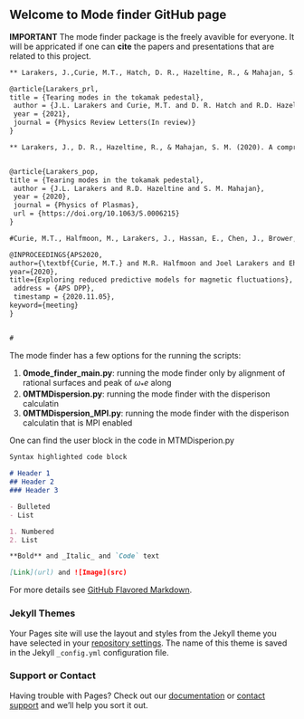 ## Welcome to Mode finder GitHub page

**IMPORTANT** The mode finder package is the freely avavible for everyone. It will be appricated if one can **cite** the papers and presentations that are related to this project. 

```markdown
** Larakers, J.,Curie, M.T., Hatch, D. R., Hazeltine, R., & Mahajan, S. M. (2021). Tearing modes in thetokamak pedestal.Physics Review Letters(In review)**

@article{Larakers_prl,
title = {Tearing modes in the tokamak pedestal},
 author = {J.L. Larakers and Curie, M.T. and D. R. Hatch and R.D. Hazeltine and S. M. Mahajan},
 year = {2021},
 journal = {Physics Review Letters(In review)}
}

** Larakers, J., D. R., Hazeltine, R., & Mahajan, S. M. (2020). A comprehensive conductivity model for drift and micro-tearing modes [https://doi.org/10.1063/5.0006215](url)**


@article{Larakers_pop,
title = {Tearing modes in the tokamak pedestal},
 author = {J.L. Larakers and R.D. Hazeltine and S. M. Mahajan},
 year = {2020},
 journal = {Physics of Plasmas},
 url = {https://doi.org/10.1063/5.0006215}
}

#Curie, M.T., Halfmoon, M., Larakers, J., Hassan, E., Chen, J., Brower, D., Hatch, D.,Kotschenreuther, M., Mahajan, S., DIII-D team, & JET team. (2020). Exploring reduced predictivemodels for magnetic fluctuations, APS DPP.

@INPROCEEDINGS{APS2020,
author={\textbf{Curie, M.T.} and M.R. Halfmoon and Joel Larakers and Ehab Hassan and J. Chen and D.L. Brower and D.R. Hatch and M.T. Kotschenreuther and S.M. Mahajan and {DIII-D team} and {JET team}},
year={2020},
title={Exploring reduced predictive models for magnetic fluctuations},
 address = {APS DPP},
 timestamp = {2020.11.05},
keyword={meeting}
}


#
```


The mode finder has a few options for the running the scripts: 
1. **0mode_finder_main.py**:   running the mode finder only by alignment of rational surfaces and peak of $\omega_*e$ along
2. **0MTMDispersion.py**:      running the mode finder with the disperison calculatin
3. **0MTMDispersion_MPI.py**:  running the mode finder with the disperison calculatin that is MPI enabled 

One can find the user block in the code in MTMDisperion.py


```markdown
Syntax highlighted code block

# Header 1
## Header 2
### Header 3

- Bulleted
- List

1. Numbered
2. List

**Bold** and _Italic_ and `Code` text

[Link](url) and ![Image](src)
```

For more details see [GitHub Flavored Markdown](https://guides.github.com/features/mastering-markdown/).

### Jekyll Themes

Your Pages site will use the layout and styles from the Jekyll theme you have selected in your [repository settings](https://github.com/maxcurie1996/mode_finder/settings/pages). The name of this theme is saved in the Jekyll `_config.yml` configuration file.

### Support or Contact

Having trouble with Pages? Check out our [documentation](https://docs.github.com/categories/github-pages-basics/) or [contact support](https://support.github.com/contact) and we’ll help you sort it out.
